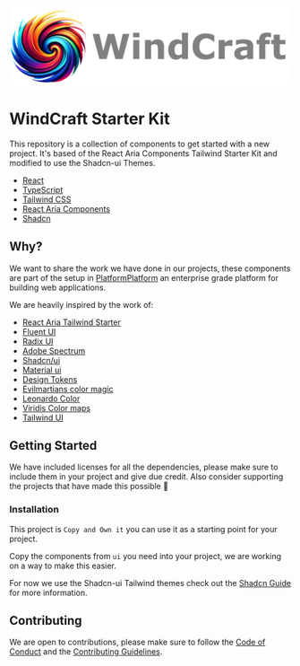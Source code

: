 ![](docs/public/windcraft-logo-text.webp)
# WindCraft Starter Kit

This repository is a collection of components to get started with a new project. It's based of the React Aria Components Tailwind Starter Kit and modified to use the Shadcn-ui Themes.

* [React](https://reactjs.org/)
* [TypeScript](https://www.typescriptlang.org/)
* [Tailwind CSS](https://tailwindcss.com/)
* [React Aria Components](https://react-spectrum.adobe.com/react-aria/getting-started.html)
* [Shadcn](https://ui.shadcn.com)

## Why?

We want to share the work we have done in our projects, these components are part of the setup in [PlatformPlatform](https://github.com/platformplatform/PlatformPlatform) an enterprise grade platform for building web applications.

We are heavily inspired by the work of:
* [React Aria Tailwind Starter](https://react-spectrum.adobe.com/react-aria/getting-started.html)
* [Fluent UI](https://react.fluentui.dev/?path=/docs/concepts-introduction--page)
* [Radix UI](https://www.radix-ui.com/)
* [Adobe Spectrum](https://react-spectrum.adobe.com/react-spectrum/index.html)
* [Shadcn/ui](https://ui.shadcn.com)
* [Material ui](https://mui.com/material-ui)
* [Design Tokens](https://tr.designtokens.org/format/)
* [Evilmartians color magic](https://evilmartians.com/chronicles/better-dynamic-themes-in-tailwind-with-oklch-color-magic)
* [Leonardo Color](https://leonardocolor.io/theme.html#)
* [Viridis Color maps](https://cran.r-project.org/web/packages/viridis/vignettes/intro-to-viridis.html)
* [Tailwind UI](https://tailwindui.com/)


## Getting Started

We have included licenses for all the dependencies, please make sure to include them in your project and give due credit. Also consider supporting the projects that have made this possible 🙏

### Installation

This project is `Copy and Own it` you can use it as a starting point for your project.

Copy the components from `ui` you need into your project, we are working on a way to make this easier.

For now we use the Shadcn-ui Tailwind themes check out the [Shadcn Guide](https://ui.shadcn.com/docs/installation/manual) for more information.

## Contributing

We are open to contributions, please make sure to follow the [Code of Conduct](.github/CODE_OF_CONDUCT.md) and the [Contributing Guidelines](.github/CONTRIBUTING.md).